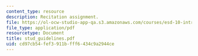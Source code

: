 ```yaml
---
content_type: resource
description: Recitation assignment.
file: https://ol-ocw-studio-app-qa.s3.amazonaws.com/courses/esd-10-introduction-to-technology-and-policy-fall-2006/cd97cb54fef3911bfff6434c9a2944ce_stud_guidelines.pdf
file_type: application/pdf
resourcetype: Document
title: stud_guidelines.pdf
uid: cd97cb54-fef3-911b-fff6-434c9a2944ce
---
```

